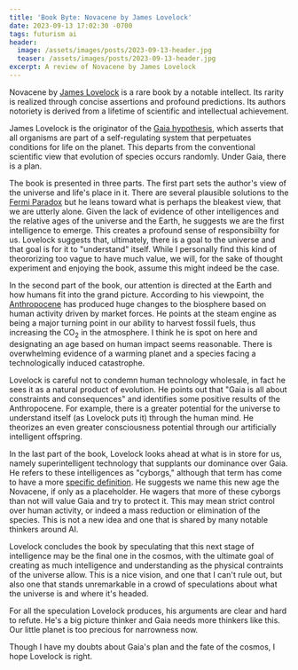 ```yaml
---
title: 'Book Byte: Novacene by James Lovelock'
date: 2023-09-13 17:02:30 -0700
tags: futurism ai
header:
  image: /assets/images/posts/2023-09-13-header.jpg
  teaser: /assets/images/posts/2023-09-13-header.jpg
excerpt: A review of Novacene by James Lovelock
---
```


Novacene by [James Lovelock](https://en.wikipedia.org/wiki/James_Lovelock) is a rare book by a notable intellect. Its rarity is realized through concise assertions and profound predictions. Its authors notoriety is derived from a lifetime of scientific and intellectual achievement.

James Lovelock is the originator of the [Gaia hypothesis](https://en.wikipedia.org/wiki/Gaia_hypothesis), which asserts that all organisms are part of a self-regulating system that perpetuates conditions for life on the planet. This departs from the conventional scientific view that evolution of species occurs randomly. Under Gaia, there is a plan.

The book is presented in three parts. The first part sets the author's view of the universe and life's place in it. There are several plausible solutions to the [Fermi Paradox](https://en.wikipedia.org/wiki/Fermi_paradox) but he leans toward what is perhaps the bleakest view, that we are utterly alone. Given the lack of evidence of other intelligences and the relative ages of the universe and the Earth, he suggests we are the first intelligence to emerge. This creates a profound sense of responsibiilty for us. Lovelock suggests that, ultimately, there is a goal to the universe and that goal is for it to "understand" itself. While I personally find this kind of theororizing too vague to have much value, we will, for the sake of thought experiment and enjoying the book, assume this might indeed be the case.

In the second part of the book, our attention is directed at the Earth and how humans fit into the grand picture. According to his viewpoint, the [Anthropocene](https://en.wikipedia.org/wiki/Anthropocene) has produced huge changes to the biosphere based on human activity driven by market forces. He points at the steam engine as being a major turning point in our ability to harvest fossil fuels, thus increasing the CO<sub>2</sub> in the atmosphere. I think he is spot on here and designating an age based on human impact seems reasonable. There is overwhelming evidence of a warming planet and a species facing a technologically induced catastrophe.

Lovelock is careful not to condemn human technology wholesale, in fact he sees it as a natural product of evolution. He points out that "Gaia is all about constraints and consequences" and identifies some positive results of the Anthropocene. For example, there is a greater potential for the universe to understand itself (as Lovelock puts it) through the human mind. He theorizes an even greater consciousness potential through our artificially intelligent offspring.

In the last part of the book, Lovelock looks ahead at what is in store for us, namely superintelligent technology that supplants our dominance over Gaia. He refers to these intelligences as "cyborgs," although that term has come to have a more [specific definition](https://en.wikipedia.org/wiki/Cyborg). He suggests we name this new age the Novacene, if only as a placeholder. He wagers that more of these cyborgs than not will value Gaia and try to protect it. This may mean strict control over human activity, or indeed a mass reduction or elimination of the species. This is not a new idea and one that is shared by many notable thinkers around AI.

Lovelock concludes the book by speculating that this next stage of intelligence may be the final one in the cosmos, with the ultimate goal of creating as much intelligence and understanding as the physical contraints of the universe allow. This is a nice vision, and one that I can't rule out, but also one that stands unremarkable in a crowd of speculations about what the universe is and where it's headed.

For all the speculation Lovelock produces, his arguments are clear and hard to refute. He's a big picture thinker and Gaia needs more thinkers like this. Our little planet is too precious for narrowness now.

Though I have my doubts about Gaia's plan and the fate of the cosmos, I hope Lovelock is right.
